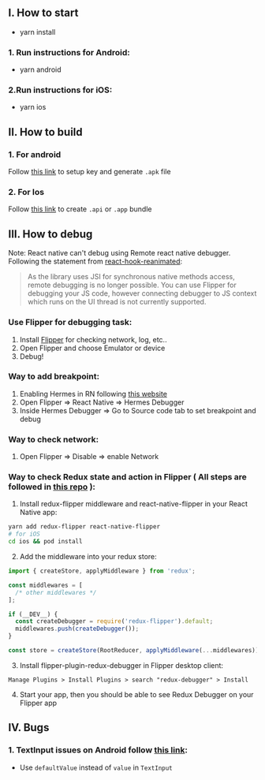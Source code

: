 ## I. How to start
* yarn install
### 1. Run instructions for Android:
* yarn android
  
### 2.Run instructions for iOS:
* yarn ios

## II. How to build

### 1. For android
Follow [this link](https://www.instamobile.io/android-development/generate-react-native-release-build-android/) to setup key and generate ```.apk``` file

### 2. For Ios
Follow [this link](https://docs.saucelabs.com/mobile-apps/automated-testing/ipa-files/) to create ```.api``` or ```.app``` bundle

## III. How to debug

Note: React native can't debug using Remote react native debugger. Following the statement from [react-hook-reanimated](https://docs.swmansion.com/react-native-reanimated/docs):
> As the library uses JSI for synchronous native methods access, remote debugging is no longer possible. You can use Flipper for debugging your JS code, however connecting debugger to JS context which runs on the UI thread is not currently supported.

### Use Flipper for debugging task: 
1. Install [Flipper](https://fbflipper.com/) for checking network, log, etc.. 
2. Open Flipper and choose Emulator or device
3. Debug!

### Way to add breakpoint: 
1. Enabling Hermes in RN following [this website](https://reactnative.dev/docs/hermes)
2. Open Flipper => React Native => Hermes Debugger
3. Inside Hermes Debugger => Go to Source code tab to set breakpoint and debug

### Way to check network: 
1. Open Flipper => Disable => enable Network

### Way to check Redux state and action in Flipper ( All steps are followed in [this repo](https://github.com/jk-gan/redux-flipper) ): 
1. Install redux-flipper middleware and react-native-flipper in your React Native app:
```sh
yarn add redux-flipper react-native-flipper
# for iOS
cd ios && pod install
```
2. Add the middleware into your redux store:
```js
import { createStore, applyMiddleware } from 'redux';

const middlewares = [
  /* other middlewares */
];

if (__DEV__) {
  const createDebugger = require('redux-flipper').default;
  middlewares.push(createDebugger());
}

const store = createStore(RootReducer, applyMiddleware(...middlewares));
```
3. Install flipper-plugin-redux-debugger in Flipper desktop client:
```
Manage Plugins > Install Plugins > search "redux-debugger" > Install
```
4. Start your app, then you should be able to see Redux Debugger on your Flipper app

## IV. Bugs 
### 1. TextInput issues on Android follow [this link](https://github.com/facebook/react-native/issues/30503): 
* Use ```defaultValue``` instead of ```value``` in ```TextInput```